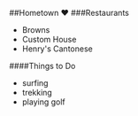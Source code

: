 ##Hometown :heart:
###Restaurants
 - Browns
 - Custom House
 - Henry's Cantonese 

####Things to Do
 - surfing
 - trekking
 - playing golf
